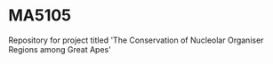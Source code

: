 # MA5105
Repository for project titled 'The Conservation of Nucleolar Organiser Regions among Great Apes'
